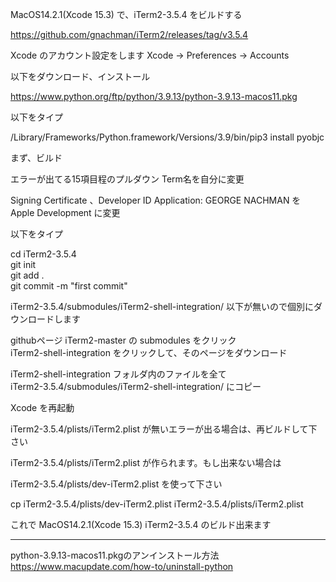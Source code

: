 MacOS14.2.1(Xcode 15.3) で、iTerm2-3.5.4 をビルドする

https://github.com/gnachman/iTerm2/releases/tag/v3.5.4

Xcode のアカウント設定をします
Xcode -> Preferences -> Accounts

以下をダウンロード、インストール

https://www.python.org/ftp/python/3.9.13/python-3.9.13-macos11.pkg

以下をタイプ

/Library/Frameworks/Python.framework/Versions/3.9/bin/pip3 install pyobjc

まず、ビルド

エラーが出てる15項目程のプルダウン Term名を自分に変更

Signing Certificate 、Developer ID Application: GEORGE NACHMAN を Apple Development に変更

以下をタイプ

cd iTerm2-3.5.4  
git init  
git add .  
git commit -m "first commit"

iTerm2-3.5.4/submodules/iTerm2-shell-integration/ 以下が無いので個別にダウンロードします

githubページ iTerm2-master の submodules をクリック  
iTerm2-shell-integration をクリックして、そのページをダウンロード

iTerm2-shell-integration フォルダ内のファイルを全て  
iTerm2-3.5.4/submodules/iTerm2-shell-integration/ にコピー

Xcode を再起動

iTerm2-3.5.4/plists/iTerm2.plist が無いエラーが出る場合は、再ビルドして下さい

iTerm2-3.5.4/plists/iTerm2.plist が作られます。もし出来ない場合は

iTerm2-3.5.4/plists/dev-iTerm2.plist を使って下さい

cp iTerm2-3.5.4/plists/dev-iTerm2.plist iTerm2-3.5.4/plists/iTerm2.plist

これで MacOS14.2.1(Xcode 15.3) iTerm2-3.5.4 のビルド出来ます

________________________________________________________________________

python-3.9.13-macos11.pkgのアンインストール方法  
https://www.macupdate.com/how-to/uninstall-python

